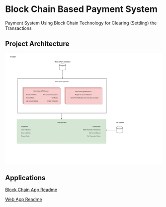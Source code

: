 [Project_Architecture]: ./Project_Architecture.png "Logo Title Text 2"

# Block Chain Based Payment System
Payment System Using Block Chain Technology for Clearing (Settling) the Transactions

## Project Architecture
![Project Architecture][Project_Architecture]

## Applications
[Block Chain App Readme](./Block%20Chain%20App/README.md)

[Web App Readme](./Web%20App/README.md)
